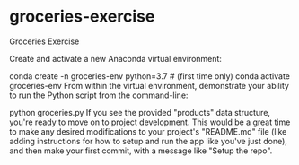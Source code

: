 # groceries-exercise
Groceries Exercise

Create and activate a new Anaconda virtual environment:

conda create -n groceries-env python=3.7 # (first time only)
conda activate groceries-env
From within the virtual environment, demonstrate your ability to run the Python script from the command-line:

python groceries.py
If you see the provided "products" data structure, you're ready to move on to project development. This would be a great time to make any desired modifications to your project's "README.md" file (like adding instructions for how to setup and run the app like you've just done), and then make your first commit, with a message like "Setup the repo".
